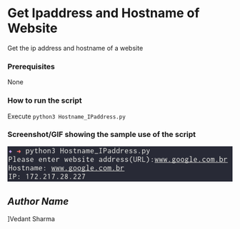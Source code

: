 # Get Ipaddress and Hostname of Website
<!--Remove the below lines and add yours -->
Get the ip address and hostname of a website

### Prerequisites
<!--Remove the below lines and add yours -->
None

### How to run the script
<!--Remove the below lines and add yours -->
Execute `python3 Hostname_IPaddress.py`

### Screenshot/GIF showing the sample use of the script
<!--Remove the below lines and add yours -->
![Screenshot of the Hostname_IPaddress.py file](Screenshot.png)

## *Author Name*
<!--Remove the below lines and add yours -->
]Vedant Sharma
